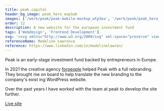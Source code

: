 ```yaml
---
title: peak.capital
header_bg_image: peak_hero_ewp1wb
images: ['/work/peak/peak-mobile-mockup_wtp3ea', '/work/peak/peak_hero_ewp1wb']
order: 12
description: A new website for the european investment fund
tags: ['Webdesign', 'Frontend Development']
svg: '<svg xmlns="http://www.w3.org/2000/svg" xml:space="preserve" viewBox="0 0 97 97"><path style="fill:currentColor" fill-rule="evenodd" d="M.1 48.5C.1 21.7 21.8 0 48.6 0 75.3.1 97 21.8 97 48.5 97 75.3 75.3 97 48.5 97S.1 75.3.1 48.5zm14.5 3.2H18c5.4 0 8.8-2.6 8.8-7s-3.4-7-8.8-7h-8v21.7h4.6v-7.7zm19.2-9.9h9.9v-4.1H29.2v21.7h14.5v-4.1h-9.9v-4.9h9.3v-4.1h-9.3v-4.5zm28.4 15.9.7 1.7h5l-8.7-21.7h-4.9l-8.7 21.7h5l.6-1.5c0-.1.1-.2.2-.4 1.1-2.2 3.2-3.6 5.4-3.6s4.2 1.3 5.3 3.4c0 .1 0 .3.1.4zm12.1-5.8 3.2-3.3 6 10.7h5.9L81.1 45l7.3-7.4h-5.8l-8.3 8.3v-8.3h-4.6v21.8h4.6v-7.5zM18 41.8h-3.3v5.8H18c2.6 0 4.1-1 4.1-2.9-.1-1.9-1.5-2.9-4.1-2.9zM54.2 50c.8-.2 1.6-.3 2.5-.3.8 0 1.7.1 2.5.3l-2.5-6.3-2.5 6.3z" clip-rule="evenodd"/></svg>'
referenceName: Madeline Lawrence
reference: https://www.linkedin.com/in/madelinelawren/
---
```

Peak is an early-stage investment fund backed by entrepreneurs in Europe.

In 2021 the creative agency [forpeople](https://forpeople.com) helped Peak with a full rebranding. They brought me on board to help translate the new branding to the company's exist ing WordPress website. 

Over the past years I have worked with the team at peak to develop the site further.

<a class="button" href="https://peak.capital">Live site</a>